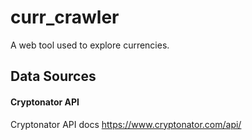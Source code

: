 # curr_crawler

A web tool used to explore currencies.

## Data Sources

#### Cryptonator API

Cryptonator API docs
https://www.cryptonator.com/api/
